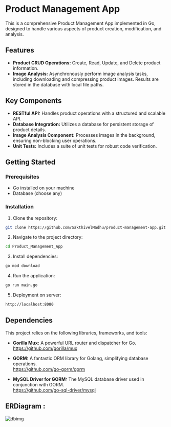 # Product Management App

This is a comprehensive Product Management App implemented in Go, designed to handle various aspects of product creation, modification, and analysis.

## Features

- **Product CRUD Operations:** Create, Read, Update, and Delete product information.
- **Image Analysis:** Asynchronously perform image analysis tasks, including downloading and compressing product images. Results are stored in the database with local file paths.

## Key Components

- **RESTful API:** Handles product operations with a structured and scalable API.
- **Database Integration:** Utilizes a database for persistent storage of product details.
- **Image Analysis Component:** Processes images in the background, ensuring non-blocking user operations.
- **Unit Tests:** Includes a suite of unit tests for robust code verification.

## Getting Started

### Prerequisites

- Go installed on your machine
- Database (choose any)

### Installation

1. Clone the repository:

```bash
git clone https://github.com/SakthivelMadhu/product-management-app.git
```
2. Navigate to the project directory:

```bash
cd Product_Management_App
```

3. Install dependencies:

```bash
go mod download
```

4. Run the application:

```bash
go run main.go
```

5. Deployment on server:
```bash
http://localhost:8080
```
## Dependencies

This project relies on the following libraries, frameworks, and tools:

- **Gorilla Mux:** A powerful URL router and dispatcher for Go.  
  https://github.com/gorilla/mux

- **GORM:** A fantastic ORM library for Golang, simplifying database operations.  
   https://github.com/go-gorm/gorm

- **MySQL Driver for GORM:** The MySQL database driver used in conjunction with GORM.  
    https://github.com/go-sql-driver/mysql


## ERDiagram :
![dbimg](https://github.com/SakthivelMadhu/product-management-app/assets/62326876/186bb730-baf1-40ee-835c-05f30c41cc7a)









